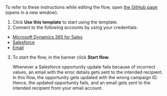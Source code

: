 To refer to these instructions while editing the flow, open [the GitHub page](https://github.com/ot4i/app-connect-templates/blob/main/resources/markdown/An%20email%20gets%20sent%20when%20a%20Salesforce%20opportunity%20update%20fails%20due%20to%20incorrect%20values_instructions.md) (opens in a new window).

1.	Click **Use this template** to start using the template.
2.	Connect to the following accounts by using your credentials:
   - [Microsoft Dynamics 365 for Sales](https://ibm.biz/acmsdynamicssales)
   - [Salesforce](https://ibm.biz/ach2salesforce)
   - [Email](https://ibm.biz/acemail)
  
3.	To start the flow, in the banner click **Start flow**.

    Whenever a Salesforce opportunity update fails because of incorrect values, an email with the error details gets sent to the intended recipient.
    In this flow, the opportunity gets updated with the wrong campaign ID. Hence, the updated opportunity fails, and an email gets sent to the intended recipient from your email account. 
